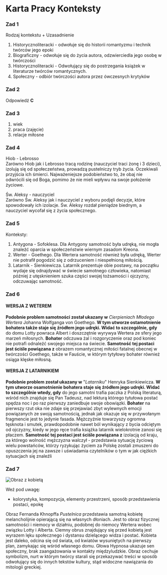 # Karta Pracy Konteksty

### Zad 1

Rodzaj kontekstu + Uzasadnienie<br>
1. Historycznoliteracki - odwołuje się do historii romantyzmu i technik twórców jego epoki
2. Biograficzny - odwołuje się do życia autora, odzwierciedla jego osobę w twórczości
3. Historycznoliteracki - Odwołujący się do postrzegania książek w literaturze twórców romantycznych.
4. Społeczny - odbiór twórczości autora przez ówczesnych krytyków

### Zad 2

Odpowiedź **C**

### Zad 3

1. wiek
2. praca (zajęcie)
3. relacje miłosne

### Zad 4

Hiob - Lebrosso<br>
Zarówno Hiob jak i Lebrosso tracą rodzinę (nauczyciel traci żonę i 3 dzieci),
izolują się od społeczeństwa, prowadzą pustelniczy tryb życia. Oczekiwali przyjścia ich śmierci. Najważeniejsze podobieństwo to, że obaj nie odwrócili się od Boga, pomimo że nie mieli wpływu na swoje położenie życiowe.<br>

Św. Aleksy - nauczyciel<br>
Zarówno Św. Aleksy jak i nauczyciel z wyboru podjęli decyzje, które spowodowały ich izolacje. Św. Aleksy rozdał pieniądze biednym, a nauczyciel wycofał się z życia społecznego.<br>

### Zad 5

Konteksty:<br>
1. Antygona - Sofoklesa.
Dla Antygony samotność była udręką, nie mogła znaleźć oparcia w społeczeństwie wiernym zasadom Kreona. 
2. Werter - Goethego.
Dla Wertera samotność również była udręką, Werter nie potrafił pogodzić się z odrzuceniem i niespełnioną miłością.
3. Latarnik - Sienkiewicza.
Latarnik prezentuje obie postawy, na początku wydaje się odnajdywać w świecie samotnego człowieka, natomiast później z utęsknieniem szuka części swojej tożsamości i ojczyzny, odczuwając samotność.

### Zad 6

#### WERSJA Z WETEREM

**Podobnie problem samotności został ukazany w** *Cierpieniach Młodego Wertera* Johanna Wolfganga von Goethego. **W tym utworze ostamotnienie bohatera także staje się źródłem jego udręki. Widać to szczególnie, gdy** do domu Lotty powraca Albert i doszczętnie wyrywya Wertera ze sfery jego marzeń miłosnych. **Bohater** odczuwa żal i rozgoryczenie oraz pod koniec nie potrafi odnaleźć swojego miejsca na świecie. **Samotność tej postaci jest ściśle powiązana z** obrazem romantycznej miłości fatalnej obecnej w twórczości Goethego, także w Fauście, w którym tytyłowy bohater również osiąga klęske miłosną.

#### WERSJA Z LATARNIKIEM

**Podobnie problem został ukazany w** "*Latarniku*" Henryka Sienkiewicza. **W tym utworze osamotnienie bohatera staje się źródłem jego udręki. Widać to szczególnie wtedy, gdy** do jego samotni trafia paczka z Polską literaturą, wśród nich znajduje się Pan Tadeusz, nad lekturą którego tytułowa postać spędza noc i po raz pierwszy zaniedbuje swoje obowiązki. **Bohater** na pierwszy rzut oka nie zdaje się przejawiać zbyt wylewnych emocji powiązanych ze swoją samotnością, jednak jak okazuje się w przywołanym fragmencie jest to jedynie fasada. Mężczyźnie towarzyszy ogromna tęsknota i smutek, prawdopodobnie nawet ból wynikający z bycia odciętym od ojczyzny, kiedy w jego ręce trafia książka latarnik wielokrotnie zanosi się płaczem. **Samotność tej postaci jest ściśle powiązana z** izolacją od kraju, za którego wolność mężczyzna walczył - przedstawia sytuację życiową wielu powstańców, którzy ryzykując życiem za Polskę zostali zmuszeni do opuszczenia jej na zawsze i uświadamia czytelników o tym w jak ciężkich sytuacjach się znaleźli

### Zad 7

![Obraz z kobietą](https://media.discordapp.net/attachments/622134179177562176/1016430293151928400/unknown.png)

Weź pod uwagę:
- kolorystyka, kompozycja, elementy przestrzeni, sposób przedstawienia postaci, epokę<br>

Obraz Fernanda Khnopffa *Pustelnica* przedstawia samotną kobietę melancholijnie opierającą się na własnych dłoniach. Jest to obraz fizycznej samotności i niemocy w działniu, podobnej do niemocy Wertera wobec związku Lotty i Alberta. Ciemny obrus znajdujący się przed kobietą jest wyrazem lęku społecznego i dystansu dzielącego widza i postać. Kobieta jest daleko, odcina się od świata, od kwiatów wysuniętych na pierwszy plan, zamykając się wśród własnego domu. Głowa Hypnosa ukazuje sen społeczny, brak zaangażowania w kontakty międzyludzkie. Obraz cechuje symbolizm, nurt w którym twórcy starali się przekazywać treści w sposób odwołujący się do innych tekstów kultury, stąd widoczne nawiązania do mitologii greckiej.

